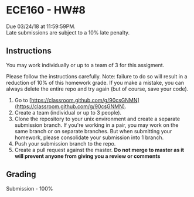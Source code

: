 # ECE160 - HW#8

Due 03/24/18 at 11:59:59PM.  
Late submissions are subject to a 10% late penalty.  
## Instructions

You may work individually or up to a team of 3 for this assigment.

Please follow the instructions carefully. Note: failure to do so will result in a reduction of 10% of this homework grade. If you make a mistake, you can always delete the entire repo and try again (but of course, save your code).  
1. Go to [https://classroom.github.com/g/90csGNMN](https://classroom.github.com/g/90csGNMN).  
2. Create a team (individual or up to 3 people).  
3. Clone the repository to your unix environment and create a separate submission branch. If you're working in a pair, you may work on the same branch or on separate branches. But when submitting your homework, please consolidate your submission into 1 branch.
4. Push your submission branch to the repo.
5. Create a pull request against the master. **Do not merge to master as it will prevent anyone from giving you a review or comments**

## Grading

Submission - 100%
